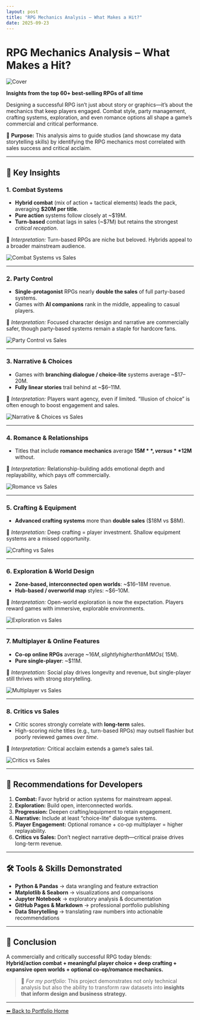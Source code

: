 ```yaml
---
layout: post
title: "RPG Mechanics Analysis – What Makes a Hit?"
date: 2025-09-23
---
```


# RPG Mechanics Analysis – What Makes a Hit?

![Cover](/Data-Analysis-Portfolio/assets/image1.png)

**Insights from the top 60+ best-selling RPGs of all time**

Designing a successful RPG isn’t just about story or graphics—it’s about the mechanics that keep players engaged. Combat style, party management, crafting systems, exploration, and even romance options all shape a game’s commercial and critical performance.

🎯 **Purpose:** This analysis aims to guide studios (and showcase my data storytelling skills) by identifying the RPG mechanics most correlated with sales success and critical acclaim.

---

## 🚀 Key Insights

### 1. Combat Systems
- **Hybrid combat** (mix of action + tactical elements) leads the pack, averaging **$20M per title**.
- **Pure action** systems follow closely at ~$19M.
- **Turn-based** combat lags in sales (~$7M) but retains the strongest *critical reception*.

📌 *Interpretation:* Turn-based RPGs are niche but beloved. Hybrids appeal to a broader mainstream audience.

![Combat Systems vs Sales](/Data-Analysis-Portfolio/assets/chart1.png)

---

### 2. Party Control
- **Single-protagonist** RPGs nearly **double the sales** of full party-based systems.
- Games with **AI companions** rank in the middle, appealing to casual players.

📌 *Interpretation:* Focused character design and narrative are commercially safer, though party-based systems remain a staple for hardcore fans.

![Party Control vs Sales](/Data-Analysis-Portfolio/assets/chart2.png)

---

### 3. Narrative & Choices
- Games with **branching dialogue / choice-lite** systems average ~$17–20M.
- **Fully linear stories** trail behind at ~$6–11M.

📌 *Interpretation:* Players want agency, even if limited. “Illusion of choice” is often enough to boost engagement and sales.

![Narrative & Choices vs Sales](/Data-Analysis-Portfolio/assets/chart3.png)

---

### 4. Romance & Relationships
- Titles that include **romance mechanics** average **$15M**, versus **$12M** without.

📌 *Interpretation:* Relationship-building adds emotional depth and replayability, which pays off commercially.

![Romance vs Sales](/Data-Analysis-Portfolio/assets/chart4.png)

---

### 5. Crafting & Equipment
- **Advanced crafting systems** more than **double sales** ($18M vs $8M).

📌 *Interpretation:* Deep crafting = player investment. Shallow equipment systems are a missed opportunity.

![Crafting vs Sales](/Data-Analysis-Portfolio/assets/chart5.png)

---

### 6. Exploration & World Design
- **Zone-based, interconnected open worlds**: ~$16–18M revenue.
- **Hub-based / overworld map** styles: ~$6–10M.

📌 *Interpretation:* Open-world exploration is now the expectation. Players reward games with immersive, explorable environments.

![Exploration vs Sales](/Data-Analysis-Portfolio/assets/chart6.png)

---

### 7. Multiplayer & Online Features
- **Co-op online RPGs** average ~$16M, slightly higher than MMOs (~$15M).
- **Pure single-player**: ~$11M.

📌 *Interpretation:* Social play drives longevity and revenue, but single-player still thrives with strong storytelling.

![Multiplayer vs Sales](/Data-Analysis-Portfolio/assets/chart7.png)

---

### 8. Critics vs Sales
- Critic scores strongly correlate with **long-term** sales.
- High-scoring niche titles (e.g., turn-based RPGs) may outsell flashier but poorly reviewed games *over time*.

📌 *Interpretation:* Critical acclaim extends a game’s sales tail.

![Critics vs Sales](/Data-Analysis-Portfolio/assets/chart8.png)

---

## 🎯 Recommendations for Developers
1. **Combat:** Favor hybrid or action systems for mainstream appeal.  
2. **Exploration:** Build open, interconnected worlds.  
3. **Progression:** Deepen crafting/equipment to retain engagement.  
4. **Narrative:** Include at least “choice-lite” dialogue systems.  
5. **Player Engagement:** Optional romance + co-op multiplayer = higher replayability.  
6. **Critics vs Sales:** Don’t neglect narrative depth—critical praise drives long-term revenue.  

---

## 🛠 Tools & Skills Demonstrated
- **Python & Pandas** → data wrangling and feature extraction  
- **Matplotlib & Seaborn** → visualizations and comparisons  
- **Jupyter Notebook** → exploratory analysis & documentation  
- **GitHub Pages & Markdown** → professional portfolio publishing  
- **Data Storytelling** → translating raw numbers into actionable recommendations  

---

## 📌 Conclusion
A commercially and critically successful RPG today blends:  
**Hybrid/action combat + meaningful player choice + deep crafting + expansive open worlds + optional co-op/romance mechanics.**

> 📢 *For my portfolio*: This project demonstrates not only technical analysis but also the ability to transform raw datasets into **insights that inform design and business strategy.**

---

[⬅ Back to Portfolio Home](/Data-Analysis-Portfolio/)
